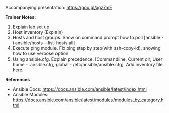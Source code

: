 Accompanying presentation: https://goo.gl/xgz7mE

**Trainer Notes:**
1. Explain lab set up
2. Host inventory (Explain)
3. Hosts and host groups. Show on command prompt how to poll [ansible -i ansible/hosts --list-hosts all]
4. Execute ping module. Fix ping step by step(with ssh-copy-id), showing how to use verbose option
5. Using ansible.cfg. Explain precedence. [Commandline, Current dir, User home - .ansible.cfg, global - /etc/ansible/ansible.cfg]. Add inventory file here.


**References**
* Ansible Docs: https://docs.ansible.com/ansible/latest/index.html
* Ansible Modules: https://docs.ansible.com/ansible/latest/modules/modules_by_category.html

